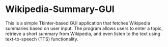 # Wikipedia-Summary-GUI
This is a simple Tkinter-based GUI application that fetches Wikipedia summaries based on user input. The program allows users to enter a topic, retrieve a short summary from Wikipedia, and even listen to the text using text-to-speech (TTS) functionality.
